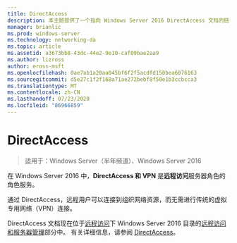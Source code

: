 ```yaml
---
title: DirectAccess
description: 本主题提供了一个指向 Windows Server 2016 DirectAccess 文档的链接。
manager: brianlic
ms.prod: windows-server
ms.technology: networking-da
ms.topic: article
ms.assetid: a3673bb8-43dc-44e2-9e10-caf09bae2aa9
ms.author: lizross
author: eross-msft
ms.openlocfilehash: 0ae7ab1a20aa045bf6f2f5acdfd150bea6076163
ms.sourcegitcommit: d5e27c1f2f168a71ae272bebf8f50e1b3ccbcca3
ms.translationtype: MT
ms.contentlocale: zh-CN
ms.lasthandoff: 07/23/2020
ms.locfileid: "86966859"
---
```

# <a name="directaccess"></a>DirectAccess

>适用于：Windows Server（半年频道）、Windows Server 2016

在 Windows Server 2016 中，**DirectAccess 和 VPN** 是**远程访问**服务器角色的角色服务。

通过 DirectAccess，远程用户可以连接到组织网络资源，而无需进行传统的虚拟专用网络（VPN）连接。 

DirectAccess 文档现在位于[远程访问](./remote-access.md)下 Windows Server 2016 目录的[远程访问和服务器管理](../index.yml)部分中。 有关详细信息，请参阅 [DirectAccess](directaccess/DirectAccess.md)。
